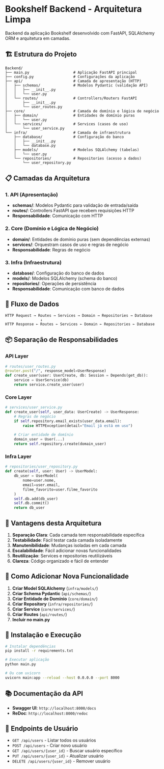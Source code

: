 # Bookshelf Backend - Arquitetura Limpa

Backend da aplicação Bookshelf desenvolvido com FastAPI, SQLAlchemy ORM e arquitetura em camadas.

## 🏗️ Estrutura do Projeto

```
Backend/
├── main.py                    # Aplicação FastAPI principal
├── config.py                  # Configurações da aplicação
├── api/                       # Camada de apresentação (HTTP)
│   ├── schemas/               # Modelos Pydantic (validação API)
│   │   ├── __init__.py
│   │   └── user.py
│   └── routes/                # Controllers/Routers FastAPI
│       ├── __init__.py
│       └── user_routes.py
├── core/                      # Camada de domínio e lógica de negócio
│   ├── domain/                # Entidades de domínio puras
│   │   └── user.py
│   └── services/              # Services (casos de uso)
│       └── user_service.py
└── infra/                     # Camada de infraestrutura
    ├── database/              # Configuração do banco
    │   ├── __init__.py
    │   └── database.py
    ├── models/                # Modelos SQLAlchemy (tabelas)
    │   └── user.py
    └── repositories/          # Repositories (acesso a dados)
        └── user_repository.py
```

## 📋 Camadas da Arquitetura

### 1. **API** (Apresentação)
- **schemas/**: Modelos Pydantic para validação de entrada/saída
- **routes/**: Controllers FastAPI que recebem requisições HTTP
- **Responsabilidade**: Comunicação com HTTP

### 2. **Core** (Domínio e Lógica de Negócio)
- **domain/**: Entidades de domínio puras (sem dependências externas)
- **services/**: Orquestram casos de uso e regras de negócio
- **Responsabilidade**: Regras de negócio

### 3. **Infra** (Infraestrutura)
- **database/**: Configuração do banco de dados
- **models/**: Modelos SQLAlchemy (schema do banco)
- **repositories/**: Operações de persistência
- **Responsabilidade**: Comunicação com banco de dados

## 🔄 Fluxo de Dados

```
HTTP Request → Routes → Services → Domain → Repositories → Database
                ↓
HTTP Response ← Routes ← Services ← Domain ← Repositories ← Database
```

## 📦 Separação de Responsabilidades

### API Layer
```python
# routes/user_routes.py
@router.post("/", response_model=UserResponse)
def create_user(user: UserCreate, db: Session = Depends(get_db)):
    service = UserService(db)
    return service.create_user(user)
```

### Core Layer
```python
# services/user_service.py
def create_user(self, user_data: UserCreate) -> UserResponse:
    # Regras de negócio
    if self.repository.email_exists(user_data.email):
        raise HTTPException(detail="Email já está em uso")
    
    # Criar entidade de domínio
    domain_user = User(...)
    return self.repository.create(domain_user)
```

### Infra Layer
```python
# repositories/user_repository.py
def create(self, user: User) -> UserModel:
    db_user = UserModel(
        nome=user.nome,
        email=user.email,
        filme_favorito=user.filme_favorito
    )
    self.db.add(db_user)
    self.db.commit()
    return db_user
```

## 🎯 Vantagens desta Arquitetura

1. **Separação Clara**: Cada camada tem responsabilidade específica
2. **Testabilidade**: Fácil testar cada camada isoladamente
3. **Manutenibilidade**: Mudanças isoladas em cada camada
4. **Escalabilidade**: Fácil adicionar novas funcionalidades
5. **Reutilização**: Services e repositories reutilizáveis
6. **Clareza**: Código organizado e fácil de entender

## 🚀 Como Adicionar Nova Funcionalidade

1. **Criar Model SQLAlchemy** (`infra/models/`)
2. **Criar Schema Pydantic** (`api/schemas/`)
3. **Criar Entidade de Domínio** (`core/domain/`)
4. **Criar Repository** (`infra/repositories/`)
5. **Criar Service** (`core/services/`)
6. **Criar Routes** (`api/routes/`)
7. **Incluir no main.py**

## 🔧 Instalação e Execução

```bash
# Instalar dependências
pip install -r requirements.txt

# Executar aplicação
python main.py

# Ou com uvicorn
uvicorn main:app --reload --host 0.0.0.0 --port 8000
```

## 📚 Documentação da API

- **Swagger UI**: `http://localhost:8000/docs`
- **ReDoc**: `http://localhost:8000/redoc`

## 🎯 Endpoints de Usuário

- `GET /api/users` - Listar todos os usuários
- `POST /api/users` - Criar novo usuário
- `GET /api/users/{user_id}` - Buscar usuário específico
- `PUT /api/users/{user_id}` - Atualizar usuário
- `DELETE /api/users/{user_id}` - Remover usuário
